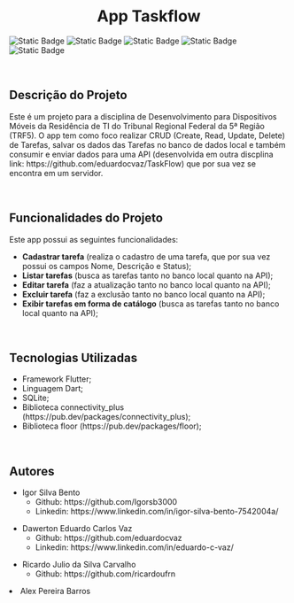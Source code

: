 <html>
  <h1 align="center"> App Taskflow </h1>
  <p>
    <img alt="Static Badge" src="https://img.shields.io/badge/Flutter-3.13.9-75c201">
    <img alt="Static Badge" src="https://img.shields.io/badge/Dart-3.1.5-0175C2">
    <img alt="Static Badge" src="https://img.shields.io/badge/Floor-1.4.2-c24e01">
    <img alt="Static Badge" src="https://img.shields.io/badge/connectivity_plus-5.0.2-23c20175">
    <img alt="Static Badge" src="https://img.shields.io/badge/sqlite-2.3.0-c2af01">
  </p>
  
  <br>

  <h2>Descrição do Projeto</h2>
  <p>
  Este é um projeto para a disciplina de Desenvolvimento para Dispositivos Móveis da Residência de TI do Tribunal Regional Federal da 5ª Região (TRF5). 
  O app tem como foco realizar CRUD (Create, Read, Update, Delete) de Tarefas, salvar os dados das Tarefas no banco de dados local e também consumir e enviar dados para uma API (desenvolvida em outra discplina link: https://github.com/eduardocvaz/TaskFlow) que por sua vez se encontra em um servidor. 
  </p>
  
  <br>
  
  <h2>Funcionalidades do Projeto</h2>
  <p>
    Este app possui as seguintes funcionalidades:
    <ul>
      <li><strong>Cadastrar tarefa</strong> (realiza o cadastro de uma tarefa, que por sua vez possui os campos Nome, Descrição e Status);</li>
      <li><strong>Listar tarefas</strong> (busca as tarefas tanto no banco local quanto na API);</li>
      <li><strong>Editar tarefa</strong> (faz a atualização tanto no banco local quanto na API);</li>
      <li><strong>Excluir tarefa</strong> (faz a exclusão tanto no banco local quanto na API);</li>
      <li><strong>Exibir tarefas em forma de catálogo</strong> (busca as tarefas tanto no banco local quanto na API);</li>
    </ul>
  </p>
  
  <br>

  <h2>Tecnologias Utilizadas</h2>
  <p>
    <ul>
      <li>Framework Flutter;</li>
      <li>Linguagem Dart;</li>
      <li>SQLite;</li>
      <li>Biblioteca connectivity_plus (https://pub.dev/packages/connectivity_plus);</li>
      <li>Biblioteca floor (https://pub.dev/packages/floor);</li>
    </ul>
  </p>

  <br>

  <h2>Autores</h2>
  <p>
    <ul>
      <li>
        Igor Silva Bento
        <ul>
          <li>Github: https://github.com/Igorsb3000</li>
          <li>Linkedin: https://www.linkedin.com/in/igor-silva-bento-7542004a/</li>
        </ul>
      </li>
    </ul>
  </p>
  <p>
    <ul>
      <li>
        Dawerton Eduardo Carlos Vaz
        <ul>
          <li>Github: https://github.com/eduardocvaz</li>
          <li>Linkedin: https://www.linkedin.com/in/eduardo-c-vaz/</li>
        </ul>
      </li>
    </ul>
  </p>
  <p>
    <ul>
      <li>
        Ricardo Julio da Silva Carvalho
        <ul>
          <li>Github: https://github.com/ricardoufrn</li>
        </ul>
      </li>
    </ul>
  </p>
  <p>
    <li>Alex Pereira Barros
    </li>
  </p>

</html>
